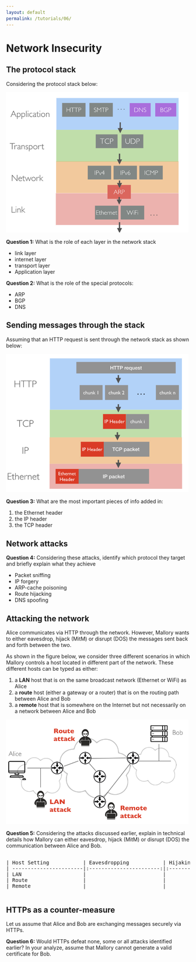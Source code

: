 ```yaml
---
layout: default
permalink: /tutorials/06/
---
```


# Network Insecurity

## The protocol stack

Considering the protocol stack below: 

<img src="media/protocol-stack.jpeg" alt="protocol-stack" style="max-width: 500px;"/>

**Question 1:** What is the role of each layer in the network stack

- link layer
- internet layer
- transport layer
- Application layer

**Question 2:** What is the role of the special protocols:

- ARP
- BGP
- DNS

## Sending messages through the stack

Assuming that an HTTP request is sent through the network stack as shown below: 

<img src="media/sending-messages.jpeg" alt="sending-messages" style="max-width: 500px;"/>


**Question 3:** What are the most important pieces of info added in:

1. the Ethernet header 
2. the IP header
3. the TCP header

## Network attacks

**Question 4:** Considering these attacks, identify which protocol they target and briefly explain what they achieve

- Packet sniffing
- IP forgery
- ARP-cache poisoning
- Route hijacking
- DNS spoofing

## Attacking the network

Alice communicates via HTTP through the network. However, Mallory wants to either eavesdrop, hijack (MitM) or disrupt (DOS) the messages sent back and forth between the two.

As shown in the figure below, we consider three different scenarios in which Mallory controls a host located in different part of the network. These different hosts can be typed as either:

1. a **LAN** host that is on the same broadcast network (Ethernet or WiFi) as Alice
2. a **route** host (either a gateway or a router) that is on the routing path between Alice and Bob
3. a **remote** host that is somewhere on the Internet but not necessarily on a network between Alice and Bob

<img src="media/attacking-network.jpeg" alt="attacking-network" style="max-width: 500px;"/>


**Question 5:** Considering the attacks discussed earlier, explain in technical details how Mallory can either eavesdrop, hijack (MitM) or disrupt (DOS) the communication between Alice and Bob.

<pre>
    
| Host Setting           | Eavesdropping           | Hijaking                | DOS                     |
| -----------------------|:-----------------------:|:-----------------------:|:-----------------------:|
| LAN                    |                         |                         |                         |
| Route                  |                         |                         |                         |
| Remote                 |                         |                         |                         |

</pre>

## HTTPs as a counter-measure

Let us assume that Alice and Bob are exchanging messages securely via HTTPs. 

**Question 6:** Would HTTPs defeat none, some or all attacks identified earlier? In your analyze, assume that Mallory cannot generate a valid certificate for Bob. 
